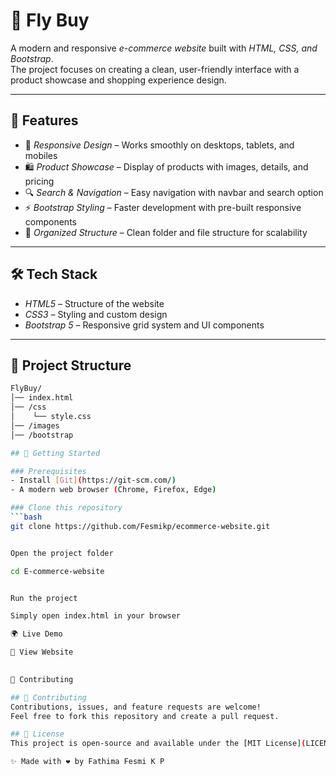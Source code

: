 # 🛒 Fly Buy  

A modern and responsive *e-commerce website* built with *HTML, CSS, and Bootstrap*.  
The project focuses on creating a clean, user-friendly interface with a product showcase and shopping experience design.  

---

## 📌 Features  

- 🎨 *Responsive Design* – Works smoothly on desktops, tablets, and mobiles  
- 🛍 *Product Showcase* – Display of products with images, details, and pricing  
- 🔍 *Search & Navigation* – Easy navigation with navbar and search option  
- ⚡ *Bootstrap Styling* – Faster development with pre-built responsive components  
- 📂 *Organized Structure* – Clean folder and file structure for scalability  

---

## 🛠 Tech Stack  

- *HTML5* – Structure of the website  
- *CSS3* – Styling and custom design  
- *Bootstrap 5* – Responsive grid system and UI components  

---

## 📂 Project Structure  

```bash
FlyBuy/
│── index.html        
│── /css  
│    └── style.css    
│── /images            
│── /bootstrap        

## 🚀 Getting Started

### Prerequisites
- Install [Git](https://git-scm.com/)  
- A modern web browser (Chrome, Firefox, Edge)

### Clone this repository
```bash
git clone https://github.com/Fesmikp/ecommerce-website.git 


Open the project folder

cd E-commerce-website


Run the project

Simply open index.html in your browser

🌍 Live Demo

🔗 View Website
 

🤝 Contributing

## 🤝 Contributing
Contributions, issues, and feature requests are welcome!  
Feel free to fork this repository and create a pull request.

## 📜 License
This project is open-source and available under the [MIT License](LICENSE).

✨ Made with ❤ by Fathima Fesmi K P